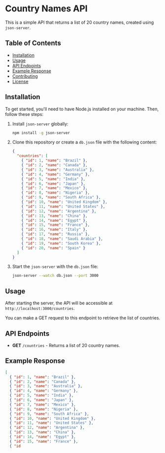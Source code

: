 # Country Names API

This is a simple API that returns a list of 20 country names, created using `json-server`.

## Table of Contents

- [Installation](#installation)
- [Usage](#usage)
- [API Endpoints](#api-endpoints)
- [Example Response](#example-response)
- [Contributing](#contributing)
- [License](#license)

## Installation

To get started, you'll need to have Node.js installed on your machine. Then, follow these steps:

1. Install `json-server` globally:

    ```bash
    npm install -g json-server
    ```

2. Clone this repository or create a `db.json` file with the following content:

    ```json
    {
      "countries": [
        { "id": 1, "name": "Brazil" },
        { "id": 2, "name": "Canada" },
        { "id": 3, "name": "Australia" },
        { "id": 4, "name": "Germany" },
        { "id": 5, "name": "India" },
        { "id": 6, "name": "Japan" },
        { "id": 7, "name": "Mexico" },
        { "id": 8, "name": "Nigeria" },
        { "id": 9, "name": "South Africa" },
        { "id": 10, "name": "United Kingdom" },
        { "id": 11, "name": "United States" },
        { "id": 12, "name": "Argentina" },
        { "id": 13, "name": "China" },
        { "id": 14, "name": "Egypt" },
        { "id": 15, "name": "France" },
        { "id": 16, "name": "Italy" },
        { "id": 17, "name": "Russia" },
        { "id": 18, "name": "Saudi Arabia" },
        { "id": 19, "name": "South Korea" },
        { "id": 20, "name": "Spain" }
      ]
    }
    ```

3. Start the `json-server` with the `db.json` file:

    ```bash
    json-server --watch db.json --port 3000
    ```

## Usage

After starting the server, the API will be accessible at `http://localhost:3000/countries`.

You can make a GET request to this endpoint to retrieve the list of countries.

## API Endpoints

- **GET** `/countries` - Returns a list of 20 country names.

## Example Response

```json
[
  { "id": 1, "name": "Brazil" },
  { "id": 2, "name": "Canada" },
  { "id": 3, "name": "Australia" },
  { "id": 4, "name": "Germany" },
  { "id": 5, "name": "India" },
  { "id": 6, "name": "Japan" },
  { "id": 7, "name": "Mexico" },
  { "id": 8, "name": "Nigeria" },
  { "id": 9, "name": "South Africa" },
  { "id": 10, "name": "United Kingdom" },
  { "id": 11, "name": "United States" },
  { "id": 12, "name": "Argentina" },
  { "id": 13, "name": "China" },
  { "id": 14, "name": "Egypt" },
  { "id": 15, "name": "France" },
  { "id
